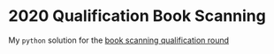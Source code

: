 # 2020 Qualification Book Scanning

My `python` solution for the [book scanning qualification round](hashcode_2020_online_qualification_round.pdf)
